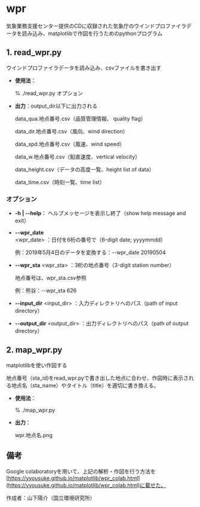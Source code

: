 # wpr

気象業務支援センター提供のCDに収録された気象庁のウインドプロファイラデータを読み込み、matplotlibで作図を行うためのpythonプログラム

## 1. read_wpr.py

ウインドプロファイラデータを読み込み、csvファイルを書き出す

- **使用法**：

    % ./read_wpr.py オプション

- **出力**：output_dir以下に出力される

    data_qua.地点番号.csv（品質管理情報、 quality flag）

    data_dir.地点番号.csv（風向、wind direction）

    data_spd.地点番号.csv（風速、wind speed）

    data_w.地点番号.csv（鉛直速度、vertical velocity）

    data_height.csv（データの高度一覧、height list of data）

    data_time.csv（時刻一覧、time list）

### オプション

- **-h |  --help**： ヘルプメッセージを表示し終了（show help message and exit）

- **--wpr_date** <wpr_date> ：日付を6桁の番号で（6-digit date; yyyymmdd）

    例：2019年5月4日のデータを変換する：--wpr_date 20190504

- **--wpr_sta** <wpr_sta> ：3桁の地点番号（3-digit station number）

    地点番号は、wpr_sta.csv参照

    例：熊谷：--wpr_sta 626

- **--input_dir** <input_dir> ：入力ディレクトリへのパス（path of input directory）

- **--output_dir** <output_dir> ：出力ディレクトリへのパス（path of output directory）

## 2. map_wpr.py

matplotlibを使い作図する

地点番号（sta_id)をread_wpr.pyで書き出した地点に合わせ、作図時に表示される地点名（sta_name）やタイトル（title）を適切に書き換える。

- **使用法**：

    % ./map_wpr.py

- **出力**：

    wpr.地点名.png

## 備考

Google colaboratoryを用いて、上記の解析・作図を行う方法を [https://yyousuke.github.io/matplotlib/wpr_colab.html](https://yyousuke.github.io/matplotlib/wpr_colab.html)に載せた。

作成者：山下陽介（国立環境研究所）
